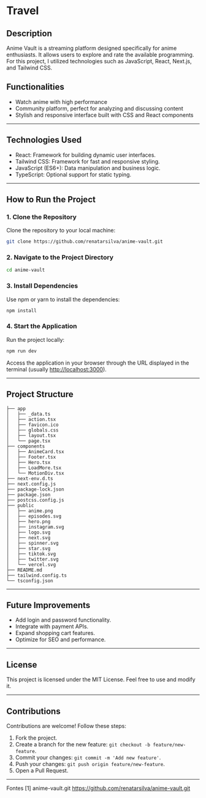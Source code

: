 # Travel

## Description

Anime Vault is a streaming platform designed specifically for anime enthusiasts. It allows users to explore and rate the available programming. For this project, I utilized technologies such as JavaScript, React, Next.js, and Tailwind CSS.

## Functionalities

- Watch anime with high performance
- Community platform, perfect for analyzing and discussing content
- Stylish and responsive interface built with CSS and React components

---

## Technologies Used

- React: Framework for building dynamic user interfaces.
- Tailwind CSS: Framework for fast and responsive styling.
- JavaScript (ES6+): Data manipulation and business logic.
- TypeScript: Optional support for static typing.

---

## How to Run the Project

### 1. Clone the Repository

Clone the repository to your local machine:

```bash
git clone https://github.com/renatarsilva/anime-vault.git
```

### 2. Navigate to the Project Directory

```bash
cd anime-vault
```

### 3. Install Dependencies

Use npm or yarn to install the dependencies:

```bash
npm install
```

### 4. Start the Application

Run the project locally:

```bash
npm run dev
```

Access the application in your browser through the URL displayed in the terminal (usually [http://localhost:3000](http://localhost:3000)).

---

## Project Structure

```
├── app
│   ├── _data.ts
│   ├── action.tsx
│   ├── favicon.ico
│   ├── globals.css
│   ├── layout.tsx
│   └── page.tsx
├── components
│   ├── AnimeCard.tsx
│   ├── Footer.tsx
│   ├── Hero.tsx
│   ├── LoadMore.tsx
│   └── MotionDiv.tsx
├── next-env.d.ts
├── next.config.js
├── package-lock.json
├── package.json
├── postcss.config.js
├── public
│   ├── anime.png
│   ├── episodes.svg
│   ├── hero.png
│   ├── instagram.svg
│   ├── logo.svg
│   ├── next.svg
│   ├── spinner.svg
│   ├── star.svg
│   ├── tiktok.svg
│   ├── twitter.svg
│   └── vercel.svg
├── README.md
├── tailwind.config.ts
└── tsconfig.json
```

---

## Future Improvements

- Add login and password functionality.
- Integrate with payment APIs.
- Expand shopping cart features.
- Optimize for SEO and performance.

---

## License

This project is licensed under the MIT License. Feel free to use and modify it.

---

## Contributions

Contributions are welcome! Follow these steps:

1. Fork the project.
2. Create a branch for the new feature: `git checkout -b feature/new-feature`.
3. Commit your changes: `git commit -m 'Add new feature'`.
4. Push your changes: `git push origin feature/new-feature`.
5. Open a Pull Request.

---

Fontes
[1] anime-vault.git https://github.com/renatarsilva/anime-vault.git
